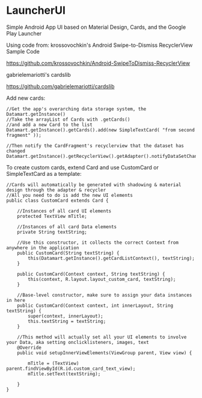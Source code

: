 # LauncherUI
Simple Android App UI based on Material Design, Cards, and the Google Play Launcher

Using code from:
krossovochkin's Android Swipe-to-Dismiss RecyclerView Sample Code

https://github.com/krossovochkin/Android-SwipeToDismiss-RecyclerView

gabrielemariotti's cardslib

https://github.com/gabrielemariotti/cardslib

Add new cards:

    //Get the app's overarching data storage system, the Datamart.getInstance()
    //Take the arrayList of Cards with .getCards()
    //and add a new Card to the list
    Datamart.getInstance().getCards().add(new SimpleTextCard( "from second fragment" ));

    //Then notify the CardFragment's recyclerview that the dataset has changed
    Datamart.getInstance().getRecyclerView().getAdapter().notifyDataSetChanged();



To create custom cards, extend Card and use CustomCard or SimpleTextCard as a template:

    //Cards will automatically be generated with shadowing & material design through the adapter & recycler
    //All you need to do is add the new UI elements
    public class CustomCard extends Card {

        //Instances of all card UI elements
        protected TextView mTitle;

        //Instances of all card Data elements
        private String textString;

        //Use this constructor, it collects the correct Context from anywhere in the application
        public CustomCard(String textString) {
            this(Datamart.getInstance().getCardListContext(), textString);
        }

        public CustomCard(Context context, String textString) {
            this(context, R.layout.layout_custom_card, textString);
        }

        //Base-level constructor, make sure to assign your data instances in here
        public CustomCard(Context context, int innerLayout, String textString) {
            super(context, innerLayout);
            this.textString = textString;
        }

        //This method will actually set all your UI elements to involve your Data, aka setting onclicklisteners, images, text
        @Override
        public void setupInnerViewElements(ViewGroup parent, View view) {

            mTitle = (TextView) parent.findViewById(R.id.custom_card_text_view);
            mTitle.setText(textString);

        }
    }
